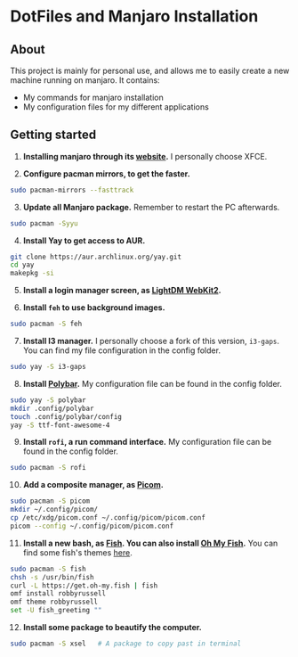 # DotFiles and Manjaro Installation

## About

This project is mainly for personal use, and allows me to easily create a new machine running on manjaro. It contains:

- My commands for manjaro installation
- My configuration files for my different applications

## Getting started

1. **Installing manjaro through its [website](https://manjaro.org/download/).** I personally choose XFCE.

2. **Configure pacman mirrors, to get the faster.**
```bash
sudo pacman-mirrors --fasttrack
```

3. **Update all Manjaro package.** Remember to restart the PC afterwards.
```bash
sudo pacman -Syyu
```
4. **Install Yay to get access to AUR.**
```bash
git clone https://aur.archlinux.org/yay.git
cd yay
makepkg -si
```

5. **Install a login manager screen, as [LightDM WebKit2](https://github.com/Litarvan/lightdm-webkit-theme-litarvan).**

6. **Install `feh` to use background images.**
```bash
sudo pacman -S feh
```

7. **Install I3 manager.** I personally choose a fork of this version, `i3-gaps`. You can find my file configuration in the config folder.
```bash
sudo yay -S i3-gaps
```

8. **Install [Polybar](https://github.com/polybar/polybar/wiki).** My configuration file can be found in the config folder.
```bash
sudo yay -S polybar
mkdir .config/polybar
touch .config/polybar/config
yay -S ttf-font-awesome-4
```

9. **Install `rofi`, a run command interface.** My configuration file can be found in the config folder.
```bash
sudo pacman -S rofi
```

10. **Add a composite manager, as [Picom](https://wiki.archlinux.org/index.php/Picom).**
```bash
sudo pacman -S picom
mkdir ~/.config/picom/
cp /etc/xdg/picom.conf ~/.config/picom/picom.conf
picom --config ~/.config/picom/picom.conf
```

11. **Install a new bash, as [Fish](https://wiki.archlinux.org/index.php/Fish). You can also install [Oh My Fish](https://github.com/oh-my-fish/oh-my-fish).** You can find some fish's themes [here](https://github.com/oh-my-fish/oh-my-fish/blob/master/docs/Themes.md). 
```bash
sudo pacman -S fish
chsh -s /usr/bin/fish
curl -L https://get.oh-my.fish | fish
omf install robbyrussell
omf theme robbyrussell
set -U fish_greeting ""
```

12. **Install some package to beautify the computer.**
```bash
sudo pacman -S xsel   # A package to copy past in terminal
```

